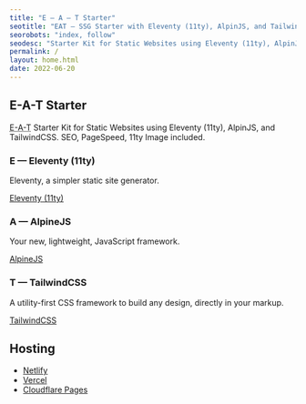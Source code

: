 ```yaml
---
title: "E — A — T Starter"
seotitle: "EAT — SSG Starter with Eleventy (11ty), AlpinJS, and TailwindCSS"
seorobots: "index, follow"
seodesc: "Starter Kit for Static Websites using Eleventy (11ty), AlpinJS, and TailwindCSS. SEO, PageSpeed, 11ty Image included."
permalink: /
layout: home.html
date: 2022-06-20
---
```


## E-A-T Starter

<abbr title="Eleventy - AlpineJS - TailwindCSS">E-A-T</abbr> Starter Kit for Static Websites using Eleventy (11ty), AlpinJS, and TailwindCSS. SEO, PageSpeed, 11ty Image included.

### E &mdash; Eleventy (11ty)

Eleventy, a simpler static site generator.

[Eleventy (11ty)][1]

### A &mdash; AlpineJS

Your new, lightweight, JavaScript framework.

[AlpineJS][2]

### T &mdash; TailwindCSS

A utility-first CSS framework to build any design, directly in your markup.

[TailwindCSS][3]

## Hosting

-   [Netlify][4]
-   [Vercel][5]
-   [Cloudflare Pages][6]

[1]: https://www.11ty.dev/
[2]: https://alpinejs.dev/
[3]: https://tailwindcss.com/
[4]: https://eat-starter.netlify.app/
[5]: https://eat-starter.vercel.app/
[6]: https://eat-starter.pages.dev/
